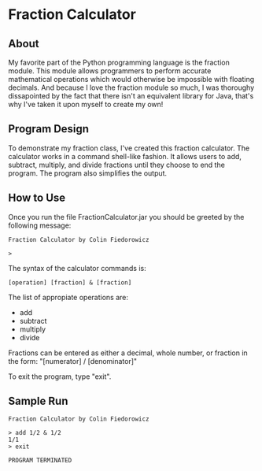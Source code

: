 # Fraction Calculator

## About

My favorite part of the Python programming language is the fraction module.
This module allows programmers to perform accurate mathematical operations
which would otherwise be impossible with floating decimals. And because I love
the fraction module so much, I was thoroughy dissapointed by the fact that
there isn't an equivalent library for Java, that's why I've taken it upon
myself to create my own!

## Program Design

To demonstrate my fraction class, I've created this fraction calculator. The
calculator works in a command shell-like fashion. It allows users to add,
subtract, multiply, and divide fractions until they choose to end the program.
The program also simplifies the output.

## How to Use

Once you run the file FractionCalculator.jar you should be greeted by the
following message:

```
Fraction Calculator by Colin Fiedorowicz

>
```

The syntax of the calculator commands is:

`[operation] [fraction] & [fraction]`

The list of appropiate operations are:

- add
- subtract
- multiply
- divide

Fractions can be entered as either a decimal, whole number, or fraction in the
form: "[numerator] / [denominator]"

To exit the program, type "exit".

## Sample Run

```
Fraction Calculator by Colin Fiedorowicz

> add 1/2 & 1/2
1/1
> exit

PROGRAM TERMINATED
```
